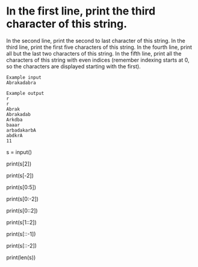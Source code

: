 # In the first line, print the third character of this string.
In the second line, print the second to last character of this string.
In the third line, print the first five characters of this string.
In the fourth line, print all but the last two characters of this string.
In the fifth line, print all the characters of this string with even indices (remember indexing starts at 0, so the characters are displayed starting with the first).

```
Example input
Abrakadabra

Example output
r
r
Abrak
Abrakadab
Arkdba
baaar
arbadakarbA
abdkrA
11
```
s = input()

print(s[2])

print(s[-2])

print(s[0:5])

print(s[0:-2])

print(s[0::2])

print(s[1::2])

print(s[::-1])

print(s[::-2])

print(len(s))
